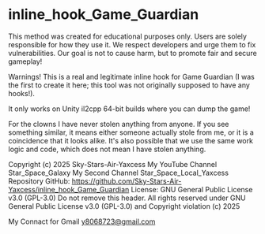# inline_hook_Game_Guardian

This method was created for educational purposes only. Users are solely responsible for how they use it. We respect developers and urge them to fix vulnerabilities. Our goal is not to cause harm, but to promote fair and secure gameplay!

Warnings! This is a real and legitimate inline hook for Game Guardian (I was the first to create it here; this tool was not originally supposed to have any hooks!).

It only works on Unity il2cpp 64-bit builds where you can dump the game!

For the clowns I have never stolen anything from anyone. If you see something similar, it means either someone actually stole from me, or it is a coincidence that it looks alike. It's also possible that we use the same work logic and code, which does not mean I have stolen anything.

Copyright (c) 2025 Sky-Stars-Air-Yaxcess My YouTube Channel Star_Space_Galaxy My Second Channel Star_Space_Local_Yaxcess
Repository GitHub: https://github.com/Sky-Stars-Air-Yaxcess/inline_hook_Game_Guardian
License: GNU General Public License v3.0 (GPL-3.0)
Do not remove this header. All rights reserved under GNU General Public License v3.0 (GPL-3.0) and Copyright violation (c) 2025

My Connact for Gmail y8068723@gmail.com
